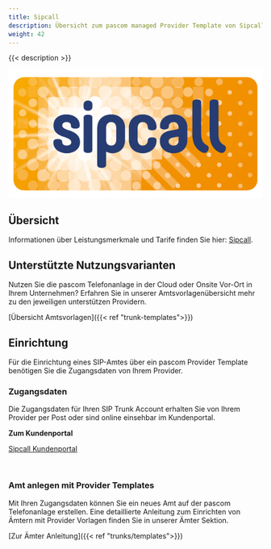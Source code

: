 ```yaml
---
title: Sipcall
description: Übersicht zum pascom managed Provider Template von Sipcall
weight: 42
---
```



{{< description >}}

![Sipcall Provider Logo](sipcall-logo.png?width=50%)

## Übersicht

Informationen über Leistungsmerkmale und Tarife finden Sie hier: [Sipcall](https://www.sipcall.ch/de/loesungen/sipcall-sip-trunk/).

## Unterstützte Nutzungsvarianten
Nutzen Sie die pascom Telefonanlage in der Cloud oder Onsite Vor-Ort in Ihrem Unternehmen? Erfahren Sie in unserer Amtsvorlagenübersicht mehr zu den jeweiligen unterstützen Providern. 

[Übersicht Amtsvorlagen]({{< ref "trunk-templates">}})

## Einrichtung

Für die Einrichtung eines SIP-Amtes über ein pascom Provider Template benötigen Sie die Zugangsdaten von Ihrem Provider. 

### Zugangsdaten

Die Zugangsdaten für Ihren SIP Trunk Account erhalten Sie von Ihrem Provider per Post oder sind online einsehbar im Kundenportal.

**Zum Kundenportal**

[Sipcall Kundenportal](https://my.sipcall.ch/)

</br>

### Amt anlegen mit Provider Templates

Mit Ihren Zugangsdaten können Sie ein neues Amt auf der pascom Telefonanlage erstellen. Eine detaillierte Anleitung zum Einrichten von Ämtern mit Provider Vorlagen finden Sie in unserer Ämter Sektion. 

[Zur Ämter Anleitung]({{< ref "trunks/templates">}})

